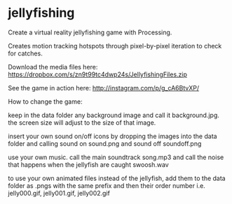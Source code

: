 jellyfishing
============

Create a virtual reality jellyfishing game with Processing.

Creates motion tracking hotspots through pixel-by-pixel iteration to check for catches.

Download the media files here: https://dropbox.com/s/zn9t99tc4dwp24s/JellyfishingFiles.zip

See the game in action here: http://instagram.com/p/g_cA6BtvXP/

How to change the game:

keep in the data folder any background image and call it background.jpg. the screen size will adjust to the size of that image.

insert your own sound on/off icons by dropping the images into the data folder and calling sound on sound.png and sound off soundoff.png

use your own music. call the main soundtrack song.mp3 and call the noise that happens when the jellyfish are caught swoosh.wav

to use your own animated files instead of the jellyfish, add them to the data folder as .pngs with the same prefix and then their order number i.e. jelly000.gif, jelly001.gif, jelly002.gif

